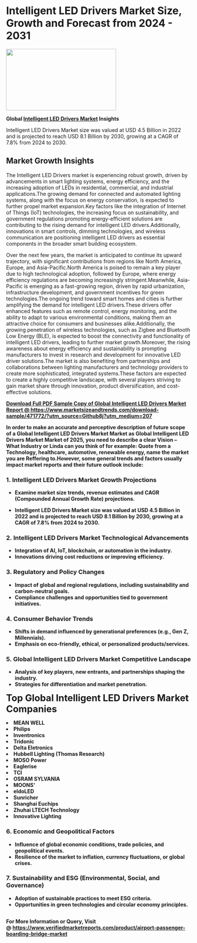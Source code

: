 <H1>Intelligent LED Drivers Market Size, Growth and Forecast from 2024 - 2031</H1><img class="aligncenter size-medium wp-image-584254" src="https://thirdeyenews.in/wp-content/uploads/2024/09/Global-Market-Research-300x168.jpeg" alt="" width="300" height="168" /><p><strong>Global&nbsp;<a href="https://www.marketsizeandtrends.com/download-sample/471772/?utm_source=Github8j?utm_medium=207">Intelligent LED Drivers Market</a> Insights</strong></p><p>Intelligent LED Drivers Market size was valued at USD 4.5 Billion in 2022 and is projected to reach USD 8.1 Billion by 2030, growing at a CAGR of 7.8% from 2024 to 2030.</p><p><h2>Market Growth Insights</h2> <p>The Intelligent LED Drivers market is experiencing robust growth, driven by advancements in smart lighting systems, energy efficiency, and the increasing adoption of LEDs in residential, commercial, and industrial applications.The growing demand for connected and automated lighting systems, along with the focus on energy conservation, is expected to further propel market expansion.Key factors like the integration of Internet of Things (IoT) technologies, the increasing focus on sustainability, and government regulations promoting energy-efficient solutions are contributing to the rising demand for intelligent LED drivers.Additionally, innovations in smart controls, dimming technologies, and wireless communication are positioning intelligent LED drivers as essential components in the broader smart building ecosystem.</p> <p><strong><a href="#"></a></strong></p> <p>Over the next few years, the market is anticipated to continue its upward trajectory, with significant contributions from regions like North America, Europe, and Asia-Pacific.North America is poised to remain a key player due to high technological adoption, followed by Europe, where energy efficiency regulations are becoming increasingly stringent.Meanwhile, Asia-Pacific is emerging as a fast-growing region, driven by rapid urbanization, infrastructure development, and government incentives for green technologies.The ongoing trend toward smart homes and cities is further amplifying the demand for intelligent LED drivers.These drivers offer enhanced features such as remote control, energy monitoring, and the ability to adapt to various environmental conditions, making them an attractive choice for consumers and businesses alike.Additionally, the growing penetration of wireless technologies, such as Zigbee and Bluetooth Low Energy (BLE), is expected to boost the connectivity and functionality of intelligent LED drivers, leading to further market growth.Moreover, the rising awareness about energy efficiency and sustainability is prompting manufacturers to invest in research and development for innovative LED driver solutions.The market is also benefiting from partnerships and collaborations between lighting manufacturers and technology providers to create more sophisticated, integrated systems.These factors are expected to create a highly competitive landscape, with several players striving to gain market share through innovation, product diversification, and cost-effective solutions.</p> <p><strong><a href="#"></p><p><span class=""><strong>Download Full PDF Sample Copy of Global Intelligent LED Drivers Market Report</strong> @ <a href="https://www.marketsizeandtrends.com/download-sample/471772/?utm_source=Github8j?utm_medium=207" target="_blank">https://www.marketsizeandtrends.com/download-sample/471772/?utm_source=Github8j?utm_medium=207</a></span></p><p>In order to make an accurate and perceptive description of future scope of a Global&nbsp;Intelligent LED Drivers Market Market as Global&nbsp;Intelligent LED Drivers Market Market of 2025, you need to describe a clear Vision &ndash; What Industry or Linda can you think of for example: Quote from a Technology, healthcare, automotive, renewable energy, name the market you are Reffering to.However, some general trends and factors usually impact market reports and their future outlook include:</p><h3>1.&nbsp;<strong>Intelligent LED Drivers Market Growth Projections</strong></h3><ul><li>Examine market size trends, revenue estimates and CAGR (Compounded Annual Growth Rate) projections.</li><li><p>Intelligent LED Drivers Market size was valued at USD 4.5 Billion in 2022 and is projected to reach USD 8.1 Billion by 2030, growing at a CAGR of 7.8% from 2024 to 2030.</p></li></ul><h3>2.&nbsp;<strong>Intelligent LED Drivers Market Technological Advancements</strong></h3><ul><li>Integration of AI, IoT, blockchain, or automation in the industry.</li><li>Innovations driving cost reductions or improving efficiency.</li></ul><h3>3.&nbsp;<strong>Regulatory and Policy Changes</strong></h3><ul><li>Impact of global and regional regulations, including sustainability and carbon-neutral goals.</li><li>Compliance challenges and opportunities tied to government initiatives.</li></ul><h3>4.&nbsp;<strong>Consumer Behavior Trends</strong></h3><ul><li>Shifts in demand influenced by generational preferences (e.g., Gen Z, Millennials).</li><li>Emphasis on eco-friendly, ethical, or personalized products/services.</li></ul><h3>5.&nbsp;<strong>Global Intelligent LED Drivers Market Competitive Landscape</strong></h3><ul><li>Analysis of key players, new entrants, and partnerships shaping the industry.</li><li>Strategies for differentiation and market penetration.</li></ul><p data-pm-slice="1 1 []"><span style="color: inherit; font-family: inherit; font-size: 25px;">Top Global Intelligent LED Drivers Market Companies</span></p><div class="" data-test-id=""><p><li>MEAN WELL</li><li> Philips</li><li> Inventronics</li><li> Tridonic</li><li> Delta Eletronics</li><li> Hubbell Lighting (Thomas Research)</li><li> MOSO Power</li><li> Eaglerise</li><li> TCI</li><li> OSRAM SYLVANIA</li><li> MOONS'</li><li> eldoLED</li><li> Sunricher</li><li> Shanghai Euchips</li><li> Zhuhai LTECH Technology</li><li> Innovative Lighting</li></p></div><h3>6.&nbsp;<strong>Economic and Geopolitical Factors</strong></h3><ul><li>Influence of global economic conditions, trade policies, and geopolitical events.</li><li>Resilience of the market to inflation, currency fluctuations, or global crises.</li></ul><h3>7.&nbsp;<strong>Sustainability and ESG (Environmental, Social, and Governance)</strong></h3><ul><li>Adoption of sustainable practices to meet ESG criteria.</li><li>Opportunities in green technologies and circular economy principles.</li></ul><h2><strong style="font-size: 14px;">For More Information or Query, Visit @&nbsp;</strong><a style="background-color: #ffffff; font-size: 14px;" href="https://www.marketsizeandtrends.com/report/intelligent-led-drivers-market/" target="_blank">https://www.verifiedmarketreports.com/product/airport-passenger-boarding-bridge-market</a></h2>